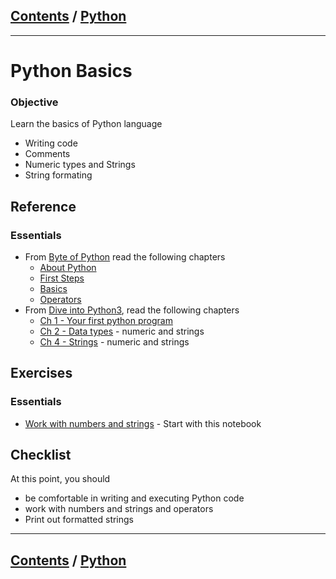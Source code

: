 <link rel='stylesheet' href='../assets/css/main.css'/>

## [Contents](../contents.md) / [Python](0-README.md)
---
# Python Basics

### Objective
Learn the basics of Python language
- Writing code
- Comments
- Numeric types and Strings
- String formating

## Reference

### Essentials
* From [Byte of Python](https://python.swaroopch.com/) read the following chapters
  - [About Python](https://python.swaroopch.com/about_python.html)
  - [First Steps](https://python.swaroopch.com/first_steps.html)
  - [Basics](https://python.swaroopch.com/basics.html)
  - [Operators](https://python.swaroopch.com/op_exp.html)
* From [Dive into Python3](https://diveintopython3.problemsolving.io), read the following chapters
  - [Ch 1 - Your first python program](https://diveintopython3.problemsolving.io/your-first-python-program.html)
  - [Ch 2 - Data types](https://diveintopython3.problemsolving.io/native-datatypes.html) - numeric and strings
  - [Ch 4 - Strings](https://diveintopython3.problemsolving.io/native-datatypes.html) - numeric and strings

## Exercises
### Essentials
* [Work with numbers and strings](https://github.com/elephantscale/learning-path-for-ML-labs/blob/master/python/3-python-basics.ipynb) - Start with this notebook

## Checklist
At this point, you should
- be comfortable in writing and executing Python code
- work with numbers and strings and operators
- Print out formatted strings

---
## [Contents](../contents.md) / [Python](0-README.md)
